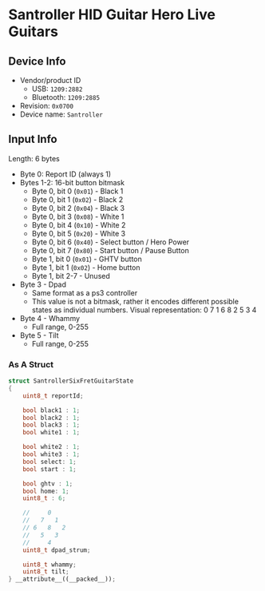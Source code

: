 # Santroller HID Guitar Hero Live Guitars

## Device Info

- Vendor/product ID
  - USB: `1209:2882`
  - Bluetooth: `1209:2885`
- Revision: `0x0700`
- Device name: `Santroller`

## Input Info

Length: 6 bytes
- Byte 0: Report ID (always 1)
- Bytes 1-2: 16-bit button bitmask
  - Byte 0, bit 0 (`0x01`) - Black 1
  - Byte 0, bit 1 (`0x02`) - Black 2
  - Byte 0, bit 2 (`0x04`) - Black 3
  - Byte 0, bit 3 (`0x08`) - White 1
  - Byte 0, bit 4 (`0x10`) - White 2
  - Byte 0, bit 5 (`0x20`) - White 3
  - Byte 0, bit 6 (`0x40`) - Select button / Hero Power
  - Byte 0, bit 7 (`0x80`) - Start button / Pause Button
  - Byte 1, bit 0 (`0x01`) - GHTV button
  - Byte 1, bit 1 (`0x02`) - Home button
  - Byte 1, bit 2-7 - Unused
- Byte 3 - Dpad
  - Same format as a ps3 controller
  - This value is not a bitmask, rather it encodes different possible states as individual numbers.
    Visual representation:
        0
      7   1
    6   8   2
      5   3
        4
- Byte 4 - Whammy
  - Full range, 0-255
- Byte 5 - Tilt
  - Full range, 0-255

### As A Struct

```cpp
struct SantrollerSixFretGuitarState
{
    uint8_t reportId;

    bool black1 : 1;
    bool black2 : 1;
    bool black3 : 1;
    bool white1 : 1;

    bool white2 : 1;
    bool white3 : 1;
    bool select: 1;
    bool start : 1;

    bool ghtv : 1;
    bool home: 1;
    uint8_t : 6;

    //     0
    //   7   1
    // 6   8   2
    //   5   3
    //     4
    uint8_t dpad_strum;

    uint8_t whammy;
    uint8_t tilt;
} __attribute__((__packed__));
```
